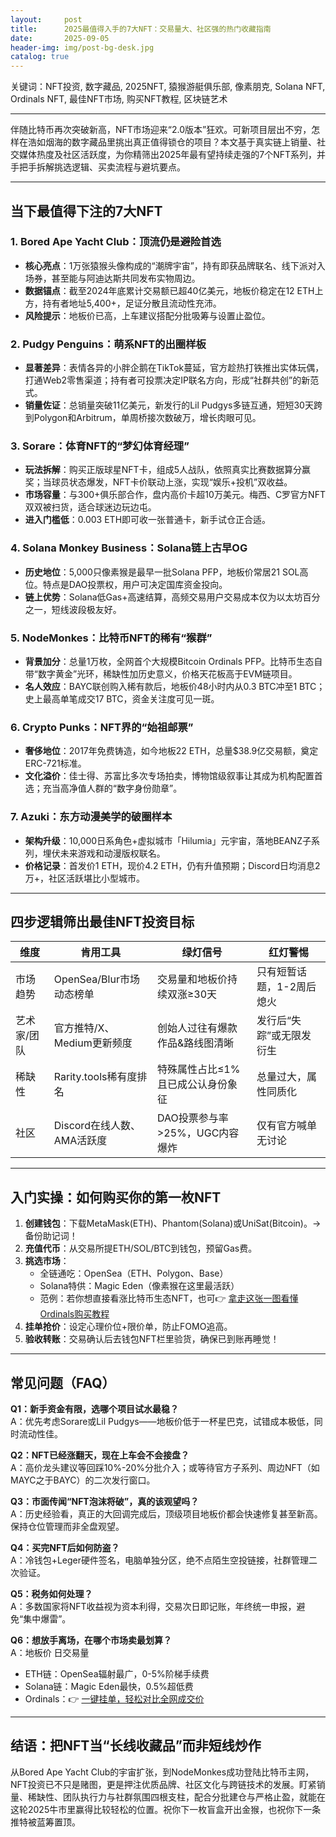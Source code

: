 ```yaml
---
layout:     post
title:      2025最值得入手的7大NFT：交易量大、社区强的热门收藏指南
date:       2025-09-05
header-img: img/post-bg-desk.jpg
catalog: true
---
```


关键词：NFT投资, 数字藏品, 2025NFT, 猿猴游艇俱乐部, 像素朋克, Solana NFT, Ordinals NFT, 最佳NFT市场, 购买NFT教程, 区块链艺术

---

伴随比特币再次突破新高，NFT市场迎来“2.0版本”狂欢。可新项目层出不穷，怎样在浩如烟海的数字藏品里挑出真正值得锁仓的项目？本文基于真实链上销量、社交媒体热度及社区活跃度，为你精筛出2025年最有望持续走强的7个NFT系列，并手把手拆解挑选逻辑、买卖流程与避坑要点。

---

## 当下最值得下注的7大NFT

### 1. Bored Ape Yacht Club：顶流仍是避险首选
- **核心亮点**：1万张猿猴头像构成的“潮牌宇宙”，持有即获品牌联名、线下派对入场券，甚至能与阿迪达斯共同发布实物周边。
- **数据锚点**：截至2024年底累计交易额已超40亿美元，地板价稳定在12 ETH上方，持有者地址5,400+，足证分散且流动性充沛。
- **风险提示**：地板价已高，上车建议搭配分批吸筹与设置止盈位。

### 2. Pudgy Penguins：萌系NFT的出圈样板  
- **显著差异**：表情各异的小胖企鹅在TikTok蔓延，官方趁热打铁推出实体玩偶，打通Web2零售渠道；持有者可投票决定IP联名方向，形成“社群共创”的新范式。  
- **销量佐证**：总销量突破11亿美元，新发行的Lil Pudgys多链互通，短短30天跨到Polygon和Arbitrum，单周桥接次数破万，增长肉眼可见。

### 3. Sorare：体育NFT的“梦幻体育经理”
- **玩法拆解**：购买正版球星NFT卡，组成5人战队，依照真实比赛数据算分赢奖；当球员状态爆发，NFT卡价联动上涨，实现“娱乐+投机”双收益。  
- **市场容量**：与300+俱乐部合作，盘内高价卡超10万美元。梅西、C罗官方NFT双双被扫货，适合球迷边玩边屯。  
- **进入门槛低**：0.003 ETH即可收一张普通卡，新手试仓正合适。

### 4. Solana Monkey Business：Solana链上古早OG  
- **历史地位**：5,000只像素猴是最早一批Solana PFP，地板价常居21 SOL高位。特点是DAO投票权，用户可决定国库资金投向。  
- **链上优势**：Solana低Gas+高速结算，高频交易用户交易成本仅为以太坊百分之一，短线波段极友好。

### 5. NodeMonkes：比特币NFT的稀有“猴群”  
- **背景加分**：总量1万枚，全网首个大规模Bitcoin Ordinals PFP。比特币生态自带“数字黄金”光环，稀缺性加历史意义，价格天花板高于EVM链项目。  
- **名人效应**：BAYC联创购入稀有款后，地板价48小时内从0.3 BTC冲至1 BTC；史上最高单笔成交17 BTC，资金关注度可见一斑。

### 6. Crypto Punks：NFT界的“始祖邮票”  
- **奢侈地位**：2017年免费铸造，如今地板22 ETH，总量$38.9亿交易额，奠定ERC-721标准。  
- **文化溢价**：佳士得、苏富比多次专场拍卖，博物馆级叙事让其成为机构配置首选；充当高净值人群的“数字身份勋章”。

### 7. Azuki：东方动漫美学的破圈样本  
- **架构升级**：10,000日系角色+虚拟城市「Hilumia」元宇宙，落地BEANZ子系列，埋伏未来游戏和动漫版权联名。  
- **价格记录**：首发价1 ETH，现价4.2 ETH，仍有升值预期；Discord日均消息2万+，社区活跃堪比小型城市。

---

## 四步逻辑筛出最佳NFT投资目标

| 维度        | 肯用工具                    | 绿灯信号                            | 红灯警惕                  |
|-------------|-----------------------------|-------------------------------------|---------------------------|
| 市场趋势    | OpenSea/Blur市场动态榜单    | 交易量和地板价持续双涨≥30天         | 只有短暂话题，1-2周后熄火 |
| 艺术家/团队 | 官方推特/X、Medium更新频度  | 创始人过往有爆款作品&路线图清晰     | 发行后“失踪”或无限发衍生  |
| 稀缺性      | Rarity.tools稀有度排名       | 特殊属性占比≤1%且已成公认身份象征   | 总量过大，属性同质化      |
| 社区        | Discord在线人数、AMA活跃度  | DAO投票参与率>25%，UGC内容爆炸      | 仅有官方喊单无讨论         |

---

## 入门实操：如何购买你的第一枚NFT

1. **创建钱包**：下载MetaMask(ETH)、Phantom(Solana)或UniSat(Bitcoin)。→ 备份助记词！  
2. **充值代币**：从交易所提ETH/SOL/BTC到钱包，预留Gas费。  
3. **挑选市场**：  
   - 全链通吃：OpenSea（ETH、Polygon、Base）  
   - Solana特供：Magic Eden（像素猴在这里最活跃）  
   - 范例：若你想直接看涨比特币生态NFT，也可👉 [拿走这张一图看懂Ordinals购买教程](https://okxdog.com/)  
4. **挂单抢价**：设定心理价位+限价单，防止FOMO追高。  
5. **验收转账**：交易确认后去钱包NFT栏里验货，确保已到账再睡觉！

---

## 常见问题（FAQ）

**Q1：新手资金有限，选哪个项目试水最稳？**  
A：优先考虑Sorare或Lil Pudgys——地板价低于一杯星巴克，试错成本极低，同时流动性佳。

**Q2：NFT已经涨翻天，现在上车会不会接盘？**  
A：高价龙头建议等回踩10%-20%分批介入；或等待官方子系列、周边NFT（如MAYC之于BAYC）的二次发行窗口。

**Q3：市面传闻“NFT泡沫将破”，真的该观望吗？**  
A：历史经验看，真正的大回调完成后，顶级项目地板价都会快速修复甚至新高。保持仓位管理而非全盘观望。

**Q4：买完NFT后如何防盗？**  
A：冷钱包+Leger硬件签名，电脑单独分区，绝不点陌生空投链接，社群管理二次验证。

**Q5：税务如何处理？**  
A：多数国家将NFT收益视为资本利得，交易次日即记账，年终统一申报，避免“集中爆雷”。

**Q6：想放手离场，在哪个市场卖最划算？**  
A：地板价 日交易量  
- ETH链：OpenSea辐射最广，0-5%阶梯手续费  
- Solana链：Magic Eden最快，0.5%超低费  
- Ordinals：👉 [一键挂单，轻松对比全网成交价](https://okxdog.com/)  

---

## 结语：把NFT当“长线收藏品”而非短线炒作

从Bored Ape Yacht Club的宇宙扩张，到NodeMonkes成功登陆比特币主网，NFT投资已不只是赌图，更是押注优质品牌、社区文化与跨链技术的发展。盯紧销量、稀缺性、团队执行力与社群氛围四根支柱，配合分批建仓与严格止盈，就能在这轮2025牛市里赢得比较轻松的位置。祝你下一枚盲盒开出金猴，也祝你下一条推特被蓝筹置顶。